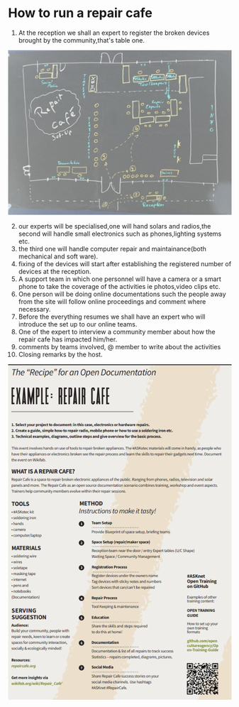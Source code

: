 # How to run a repair cafe

1. At the reception we shall an expert to register the broken devices brought by the community,that's table one.

![example for room plan](images/example-room-plan-inverted.jpg)

2. our experts will be specialised,one will hand solars and radios,the second will handle small electronics such as phones,lighting systems etc.
3. the third one will handle computer repair and maintainance(both mechanical and soft ware).
4. fixing of the devices will start after establishing the registered number of devices at the reception.
5. A support team in which one personnel will have a camera or a smart phone to take the coverage of the activities ie photos,video clips etc.
6. One person will be doing online documentations such the people away from the site will follow online proceedings and comment where necessary.
7. Before the everything resumes we shall have an expert who will introduce the set up to our online teams.
8. One of the expert to interview a community member about how the repair cafe has impacted him/her.
9. comments by teams involved, @ member to write about the activities
10. Closing remarks by the host.

![Example: Repair Cafe](images/example-repair-cafe.png)